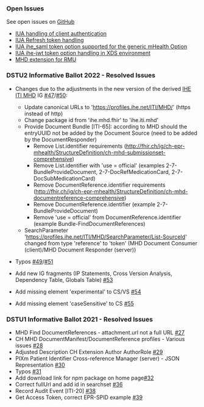 ### Open Issues
See open issues on [GitHub](https://github.com/ehealthsuisse/ch-epr-mhealth/issues/)

* [IUA handling of client authentication](https://github.com/ehealthsuisse/ch-epr-mhealth/issues/19)
* [IUA Refresh token handling](https://github.com/ehealthsuisse/ch-epr-mhealth/issues/20)
* [IUA ihe_saml token option supported for the generic mHealth Option](https://github.com/ehealthsuisse/ch-epr-mhealth/issues/21)
* [IUA ihe-jwt token option handling in XDS environment](https://github.com/ehealthsuisse/ch-epr-mhealth/issues/22)
* [MHD extension for RMU](https://github.com/ehealthsuisse/ch-epr-mhealth/issues/25) 

### DSTU2 Informative Ballot 2022 - Resolved Issues
* Changes due to the adjustments in the new version of the derived [IHE ITI MHD](https://profiles.ihe.net/ITI/MHD/) IG [#47](https://github.com/ehealthsuisse/ch-epr-mhealth/issues/47)/[#50](https://github.com/ehealthsuisse/ch-epr-mhealth/issues/50):
   * Update canonical URLs to 'https://profiles.ihe.net/ITI/MHD/' (https instead of http) 
   * Change package id from 'ihe.mhd.fhir' to 'ihe.iti.mhd'
   * Provide Document Bundle [ITI-65]: according to MHD should the entryUUID not be added by the Document Source (need to be added by the DocumentResponder)
      * Remove List.identifier requirements (http://fhir.ch/ig/ch-epr-mhealth/StructureDefinition/ch-mhd-submissionset-comprehensive) 
      * Remove List.identifier with 'use = official' (examples 2-7-BundleProvideDocument, 2-7-DocRefMedicationCard, 2-7-DocSubMedicationCard)
      * Remove DocumentReference.identifier requirements (http://fhir.ch/ig/ch-epr-mhealth/StructureDefinition/ch-mhd-documentreference-comprehensive)
      * Remove DocumentReference.identifier (example 2-7-BundleProvideDocument)
      * Remove 'use = official' from DocumentReference.identifier (example Bundle-FindDocumentReferences)
   * SearchParameter 'https://profiles.ihe.net/ITI/MHD/SearchParameter/List-SourceId' changed from type 'reference' to 'token' (MHD Document Consumer (client)/MHD Document Responder (server)) 

* Typos [#49](https://github.com/ehealthsuisse/ch-epr-mhealth/issues/49)/[#51](https://github.com/ehealthsuisse/ch-epr-mhealth/issues/51)
* Add new IG fragments (IP Statements, Cross Version Analysis, Dependency Table, Globals Table) [#53](https://github.com/ehealthsuisse/ch-epr-mhealth/issues/53)
* Add missing element 'experimental' to CS/VS [#54](https://github.com/ehealthsuisse/ch-epr-mhealth/issues/54)
* Add missing element 'caseSensitive' to CS [#55](https://github.com/ehealthsuisse/ch-epr-mhealth/issues/55)

### DSTU1 Informative Ballot 2021 - Resolved Issues
- MHD Find DocumentReferences - attachment.url not a full URL [#27](https://github.com/ehealthsuisse/ch-epr-mhealth/issues/27)
- CH MHD DocumentManifest/DocumentReference profiles - Various issues [#28](https://github.com/ehealthsuisse/ch-epr-mhealth/issues/28)
- Adjusted Description CH Extension Author AuthorRole [#29](https://github.com/ehealthsuisse/ch-epr-mhealth/issues/29)
- PIXm Patient Identifier Cross-reference Manager (server) - JSON Representation [#30](https://github.com/ehealthsuisse/ch-epr-mhealth/issues/30)
- Typos [#31](https://github.com/ehealthsuisse/ch-epr-mhealth/issues/31)
- Add download link for npm package on home page[#32](https://github.com/ehealthsuisse/ch-epr-mhealth/issues/32)
- Correct fullUrl and add id in searchset [#36](https://github.com/ehealthsuisse/ch-epr-mhealth/issues/36)
- Record Audit Event [ITI-20] [#38](https://github.com/ehealthsuisse/ch-epr-mhealth/issues/38)
- Get Access Token, correct EPR-SPID example [#39](https://github.com/ehealthsuisse/ch-epr-mhealth/issues/39)
